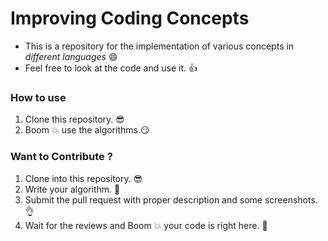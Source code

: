 # Improving Coding Concepts 
- This is a repository for the implementation of various concepts in *different languages* :smile:
- Feel free to look at the code and use it. :+1:

### How to use
1. Clone this repository. :sunglasses:
2. Boom :boom: use the algorithms.:smirk:

### Want to Contribute ?
1. Clone into this repository. :sunglasses:
2. Write your algorithm. :punch:
3. Submit the pull request with proper description and some screenshots. :ok_hand:
4. Wait for the reviews and Boom :boom: your code is right here. :100:
